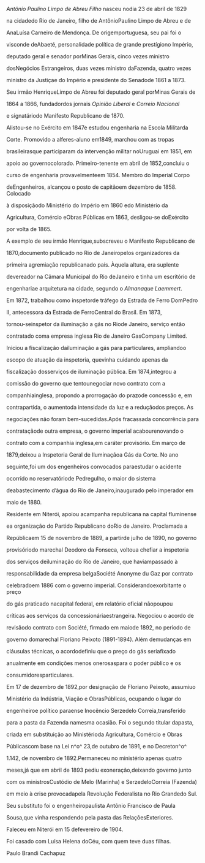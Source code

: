 

*Antônio Paulino Limpo de Abreu Filho* nasceu nodia 23 de abril de 1829

na cidadedo Rio de Janeiro, filho de AntônioPaulino Limpo de Abreu e de

AnaLuísa Carneiro de Mendonça. De origemportuguesa, seu pai foi o

visconde deAbaeté, personalidade política de grande prestígiono Império,

deputado geral e senador porMinas Gerais, cinco vezes ministro

dosNegócios Estrangeiros, duas vezes ministro daFazenda, quatro vezes

ministro da Justiçae do Império e presidente do Senadode 1861 a 1873.

Seu irmão HenriqueLimpo de Abreu foi deputado geral porMinas Gerais de

1864 a 1866, fundadordos jornais *Opinião Liberal* e *Correio Nacional*

e signatáriodo Manifesto Republicano de 1870.



Alistou-se no Exército em 1847e estudou engenharia na Escola Militarda

Corte. Promovido a alferes-aluno em1849, marchou com as tropas

brasileirasque participaram da intervenção militar noUruguai em 1851, em

apoio ao governocolorado. Primeiro-tenente em abril de 1852,concluiu o

curso de engenharia provavelmenteem 1854. Membro do Imperial Corpo

deEngenheiros, alcançou o posto de capitãoem dezembro de 1858. Colocado

à disposiçãodo Ministério do Império em 1860 edo Ministério da

Agricultura, Comércio eObras Públicas em 1863, desligou-se doExército

por volta de 1865.



A exemplo de seu irmão Henrique,subscreveu o Manifesto Republicano de

1870,documento publicado no Rio de Janeiropelos organizadores da

primeira agremiação republicanado país. Àquela altura, era suplente

devereador na Câmara Municipal do Rio deJaneiro e tinha um escritório de

engenhariae arquitetura na cidade, segundo o *Almanaque Laemmert*.



Em 1872, trabalhou como inspetorde tráfego da Estrada de Ferro DomPedro

II, antecessora da Estrada de FerroCentral do Brasil. Em 1873,

tornou-seinspetor da iluminação a gás no Riode Janeiro, serviço então

contratado coma empresa inglesa Rio de Janeiro GasCompany Limited.

Iniciou a fiscalização dailuminação a gás para particulares, ampliandoo

escopo de atuação da inspetoria, quevinha cuidando apenas da

fiscalização dosserviços de iluminação pública. Em 1874,integrou a

comissão do governo que tentounegociar novo contrato com a

companhiainglesa, propondo a prorrogação do prazode concessão e, em

contrapartida, o aumentoda intensidade da luz e a reduçãodos preços. As

negociações não foram bem-sucedidas.Após fracassada concorrência para

contrataçãode outra empresa, o governo imperial acabourenovando o

contrato com a companhia inglesa,em caráter provisório. Em março de

1879,deixou a Inspetoria Geral de Iluminaçãoa Gás da Corte. No ano

seguinte,foi um dos engenheiros convocados paraestudar o acidente

ocorrido no reservatóriode Pedregulho, o maior do sistema

deabastecimento d’água do Rio de Janeiro,inaugurado pelo imperador em

maio de 1880.



Residente em Niterói, apoiou acampanha republicana na capital fluminense

ea organização do Partido Republicano doRio de Janeiro. Proclamada a

Repúblicaem 15 de novembro de 1889, a partirde julho de 1890, no governo

provisóriodo marechal Deodoro da Fonseca, voltoua chefiar a inspetoria

dos serviços deiluminação do Rio de Janeiro, que haviampassado à

responsabilidade da empresa belgaSociété Anonyme du Gaz por contrato

celebradoem 1886 com o governo imperial. Considerandoexorbitante o preço

do gás praticado nacapital federal, em relatório oficial nãopoupou

críticas aos serviços da concessionáriaestrangeira. Negociou o acordo de

revisãodo contrato com Société, firmado em maiode 1892, no período de

governo domarechal Floriano Peixoto (1891-1894). Além demudanças em

cláusulas técnicas, o acordodefiniu que o preço do gás seriafixado

anualmente em condições menos onerosaspara o poder público e os

consumidoresparticulares.



Em 17 de dezembro de 1892,por designação de Floriano Peixoto, assumiuo

Ministério da Indústria, Viação e ObrasPúblicas, ocupando o lugar do

engenheiroe político paraense Inocêncio Serzedelo Correia,transferido

para a pasta da Fazenda namesma ocasião. Foi o segundo titular dapasta,

criada em substituição ao Ministérioda Agricultura, Comércio e Obras

Públicascom base na Lei n^o^ 23,de outubro de 1891, e no Decreton^o^

1.142, de novembro de 1892.Permaneceu no ministério apenas quatro

meses,já que em abril de 1893 pediu exoneração,deixando governo junto

com os ministrosCustódio de Melo (Marinha) e SerzedeloCorreia (Fazenda)

em meio à crise provocadapela Revolução Federalista no Rio Grandedo Sul.

Seu substituto foi o engenheiropaulista Antônio Francisco de Paula

Sousa,que vinha respondendo pela pasta das RelaçõesExteriores.



Faleceu em Niterói em 15 defevereiro de 1904.



Foi casado com Luísa Helena doCéu, com quem teve duas filhas.



Paulo Brandi Cachapuz



